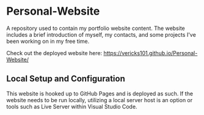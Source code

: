 # Personal-Website
A repository used to contain my portfolio website content. The website includes a brief introduction of myself, my contacts, and some projects I've been working on in my free time.

Check out the deployed website here: https://vericks101.github.io/Personal-Website/

## Local Setup and Configuration
This website is hooked up to GitHub Pages and is deployed as such. If the website needs to be run locally, utilizing a local server host is an option or tools such as Live Server within Visual Studio Code. 
